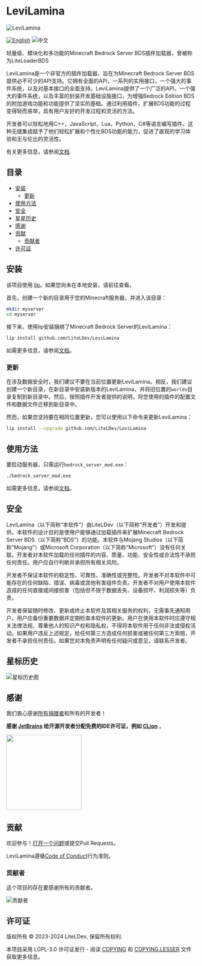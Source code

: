 # LeviLamina

![LeviLamina](https://socialify.git.ci/LiteLDev/LeviLamina/image?description=1&font=Raleway&forks=1&issues=1&logo=https%3A%2F%2Fraw.githubusercontent.com%2FLiteLDev%2FLeviLamina%2FHEAD%2Fdocs%2Fimg%2Flogo.svg&name=1&owner=1&pattern=Circuit%20Board&pulls=1&stargazers=1&theme=Auto)

[![English](https://img.shields.io/badge/English-inactive?style=for-the-badge)](README.md)
![中文](https://img.shields.io/badge/简体中文-informational?style=for-the-badge)

轻量级、模块化和多功能的Minecraft Bedrock Server BDS插件加载器，曾被称为LiteLoaderBDS

LeviLamina是一个非官方的插件加载器，旨在为Minecraft Bedrock Server BDS提供必不可少的API支持。它拥有全面的API，一系列的实用接口，一个强大的事件系统，以及对基本接口的全面支持。LeviLamina提供了一个广泛的API，一个强大的事件系统，以及丰富的封装开发基础设施接口，为增强Bedrock Edition BDS的附加游戏功能和功能提供了坚实的基础。通过利用插件，扩展BDS功能的过程变得轻而易举，具有用户友好的开发过程和灵活的方法。

开发者可以轻松地用C++，JavaScript，Lua，Python，C#等语言编写插件。这种无缝集成赋予了他们轻松扩展和个性化BDS功能的能力，促进了直观的学习体验和无与伦比的灵活性。

有关更多信息，请参阅[文档](https://levilamina.liteldev.com).

## 目录

- [安装](#安装)
  - [更新](#更新)
- [使用方法](#使用方法)
- [安全](#安全)
- [星星历史](#星星历史)
- [感谢](#感谢)
- [贡献](#贡献)
  - [贡献者](#贡献者)
- [许可证](#许可证)

## 安装

该项目使用 [lip](https://github.com/lippkg/lip)。如果您尚未在本地安装，请前往查看。

首先，创建一个新的目录用于您的Minecraft服务器，并进入该目录：

```sh
mkdir myserver
cd myserver
```

接下来，使用lip安装捆绑了Minecraft Bedrock Server的LeviLamina：

```sh
lip install github.com/LiteLDev/LeviLamina
```

如需更多信息，请参阅[文档](https://levilamina.liteldev.com)。

### 更新

在涉及数据安全时，我们建议不要在当前位置更新LeviLamina。相反，我们建议创建一个新目录，在新目录中安装新版本的LeviLamina，并将旧位置的`worlds`目录复制到新目录中。然后，按照插件开发者提供的说明，将您使用的插件的配置文件和数据文件迁移到新目录中。

然而，如果您坚持要在相同位置更新，您可以使用以下命令来更新LeviLamina：

```sh
lip install --upgrade github.com/LiteLDev/LeviLamina
```

## 使用方法

要启动服务器，只需运行`bedrock_server_mod.exe`：

```sh
./bedrock_server_mod.exe
```

如需更多信息，请参阅[文档](https://levilamina.liteldev.com)。

## 安全

LeviLamina（以下简称“本软件”）由LiteLDev（以下简称“开发者”）开发和提供。本软件的设计目的是使用户能够通过加载插件来扩展Minecraft Bedrock Server BDS（以下简称“BDS”）的功能。本软件与Mojang Studios（以下简称“Mojang”）或Microsoft Corporation（以下简称“Microsoft”）没有任何关联。开发者对本软件加载的任何插件的内容、质量、功能、安全性或合法性不承担任何责任。用户应自行判断并承担所有相关风险。

开发者不保证本软件的稳定性、可靠性、准确性或完整性。开发者不对本软件中可能存在的任何缺陷、错误、病毒或其他有害组件负责。开发者不对用户使用本软件造成的任何直接或间接损害（包括但不限于数据丢失、设备损坏、利润损失等）负责。

开发者保留随时修改、更新或终止本软件及其相关服务的权利，无需事先通知用户。用户应备份重要数据并定期检查本软件的更新。用户在使用本软件时应遵守相关法律法规，尊重他人的知识产权和隐私权，不得将本软件用于任何非法或侵权活动。如果用户违反上述规定，给任何第三方造成任何损害或被任何第三方索赔，开发者不承担任何责任。如果您对本免责声明有任何疑问或意见，请联系开发者。

## 星标历史

![星标历史图](https://api.star-history.com/svg?repos=LiteLDev/LeviLamina&type=Date)

## 感谢

我们衷心感谢[所有捐赠者](https://5g8svn.sharepoint.com/:x:/s/LiteLDev/EXx2ndbuC-9Bj5SR-FlJ-HUBZWy0wODjQCDb8OkzuKTFJg?e=QBF6nQ)和所有的开发者！

**感谢 [JetBrains](https://www.jetbrains.com/)
给开源开发者分配免费的IDE许可证，例如 [CLion](https://www.jetbrains.com/clion/)** 。

[<img src="https://upload.cc/i1/2021/12/29/XNohu5.png" width="200"/>](https://www.jetbrains.com/)

## 贡献

欢迎参与！[打开一个问题](https://github.com/LiteLDev/LeviLamina/issues/new/choose)或提交Pull Requests。

LeviLamina遵循[Code of Conduct](https://www.contributor-covenant.org/version/2/1/code_of_conduct/)行为准则。

### 贡献者

这个项目的存在要感谢所有的贡献者。

![贡献者](https://contrib.rocks/image?repo=LiteLDev/LeviLamina)

## 许可证

版权所有 © 2023-2024 LiteLDev, 保留所有权利.

本项目采用 LGPL-3.0 许可证发行 - 阅读 [COPYING](COPYING) 和 [COPYING.LESSER](COPYING.LESSER) 文件获取更多信息。
